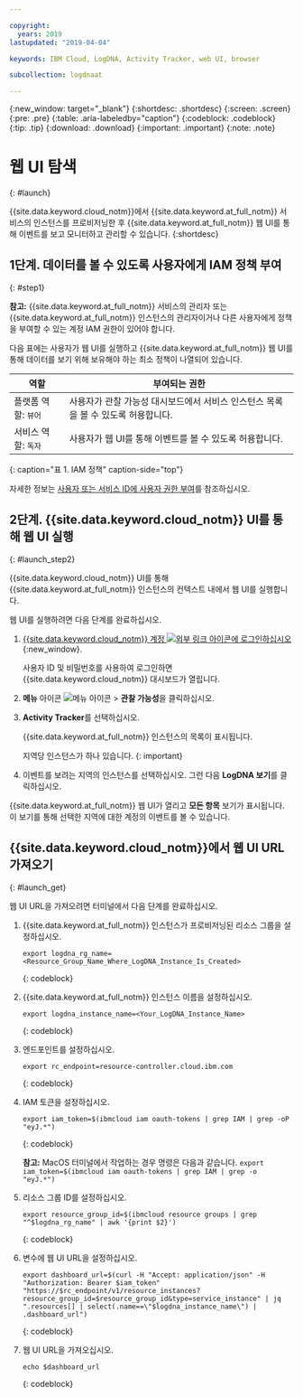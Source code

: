 ```yaml
---

copyright:
  years: 2019
lastupdated: "2019-04-04"

keywords: IBM Cloud, LogDNA, Activity Tracker, web UI, browser

subcollection: logdnaat

---
```


{:new_window: target="_blank"}
{:shortdesc: .shortdesc}
{:screen: .screen}
{:pre: .pre}
{:table: .aria-labeledby="caption"}
{:codeblock: .codeblock}
{:tip: .tip}
{:download: .download}
{:important: .important}
{:note: .note}

# 웹 UI 탐색
{: #launch}

{{site.data.keyword.cloud_notm}}에서 {{site.data.keyword.at_full_notm}} 서비스의 인스턴스를 프로비저닝한 후 {{site.data.keyword.at_full_notm}} 웹 UI를 통해 이벤트를 보고 모니터하고 관리할 수 있습니다.
{:shortdesc}


## 1단계. 데이터를 볼 수 있도록 사용자에게 IAM 정책 부여 
{: #step1}

**참고:** {{site.data.keyword.at_full_notm}} 서비스의 관리자 또는 {{site.data.keyword.at_full_notm}} 인스턴스의 관리자이거나 다른 사용자에게 정책을 부여할 수 있는 계정 IAM 권한이 있어야 합니다.

다음 표에는 사용자가 웹 UI를 실행하고 {{site.data.keyword.at_full_notm}} 웹 UI를 통해 데이터를 보기 위해 보유해야 하는 최소 정책이 나열되어 있습니다.

|역할                      |부여되는 권한       |
|---------------------------|---------------------|
|플랫폼 역할: `뷰어`   |사용자가 관찰 가능성 대시보드에서 서비스 인스턴스 목록을 볼 수 있도록 허용합니다. |
|서비스 역할: `독자`    |사용자가 웹 UI를 통해 이벤트를 볼 수 있도록 허용합니다. | 
{: caption="표 1. IAM 정책" caption-side="top"} 

자세한 정보는 [사용자 또는 서비스 ID에 사용자 권한 부여](/docs/services/Activity-Tracker-with-LogDNA?topic=logdnaat-iam_view_events#iam_view_events)를 참조하십시오.


## 2단계. {{site.data.keyword.cloud_notm}} UI를 통해 웹 UI 실행
{: #launch_step2}

{{site.data.keyword.cloud_notm}} UI를 통해 {{site.data.keyword.at_full_notm}} 인스턴스의 컨텍스트 내에서 웹 UI를 실행합니다. 

웹 UI를 실행하려면 다음 단계를 완료하십시오.

1. [{{site.data.keyword.cloud_notm}} 계정 ![외부 링크 아이콘](../../icons/launch-glyph.svg "외부 링크 아이콘")에 로그인하십시오](https://cloud.ibm.com/login){:new_window}.

	사용자 ID 및 비밀번호를 사용하여 로그인하면 {{site.data.keyword.cloud_notm}} 대시보드가 열립니다.

2. **메뉴** 아이콘 ![메뉴 아이콘](../icons/icon_hamburger.svg) > **관찰 가능성**을 클릭하십시오. 

3. **Activity Tracker**를 선택하십시오. 

    {{site.data.keyword.at_full_notm}} 인스턴스의 목록이 표시됩니다.

    지역당 인스턴스가 하나 있습니다.
    {: important}

4. 이벤트를 보려는 지역의 인스턴스를 선택하십시오. 그런 다음 **LogDNA 보기**를 클릭하십시오.

{{site.data.keyword.at_full_notm}} 웹 UI가 열리고 **모든 항목** 보기가 표시됩니다. 이 보기를 통해 선택한 지역에 대한 계정의 이벤트를 볼 수 있습니다.



## {{site.data.keyword.cloud_notm}}에서 웹 UI URL 가져오기
{: #launch_get}

웹 UI URL을 가져오려면 터미널에서 다음 단계를 완료하십시오.

1. {{site.data.keyword.at_full_notm}} 인스턴스가 프로비저닝된 리소스 그룹을 설정하십시오.

    ```
    export logdna_rg_name=<Resource_Group_Name_Where_LogDNA_Instance_Is_Created>
    ```
    {: codeblock}

2. {{site.data.keyword.at_full_notm}} 인스턴스 이름을 설정하십시오.

    ```
    export logdna_instance_name=<Your_LogDNA_Instance_Name>
    ```
    {: codeblock}

3. 엔드포인트를 설정하십시오.

    ```
    export rc_endpoint=resource-controller.cloud.ibm.com
    ```
    {: codeblock}

4. IAM 토큰을 설정하십시오.

    ```
    export iam_token=$(ibmcloud iam oauth-tokens | grep IAM | grep -oP  "eyJ.*")
    ```
    {: codeblock}

    **참고:** MacOS 터미널에서 작업하는 경우 명령은 다음과 같습니다. `export iam_token=$(ibmcloud iam oauth-tokens | grep IAM | grep -o  "eyJ.*")`

5. 리소스 그룹 ID를 설정하십시오.

    ```
    export resource_group_id=$(ibmcloud resource groups | grep "^$logdna_rg_name" | awk '{print $2}')
    ```
    {: codeblock}

6. 변수에 웹 UI URL을 설정하십시오.

    ```
    export dashboard_url=$(curl -H "Accept: application/json" -H "Authorization: Bearer $iam_token" "https://$rc_endpoint/v1/resource_instances?resource_group_id=$resource_group_id&type=service_instance" | jq ".resources[] | select(.name==\"$logdna_instance_name\") | .dashboard_url")
    ```
    {: codeblock}

7. 웹 UI URL을 가져오십시오.

    ```
    echo $dashboard_url
    ```
    {: codeblock}

    

